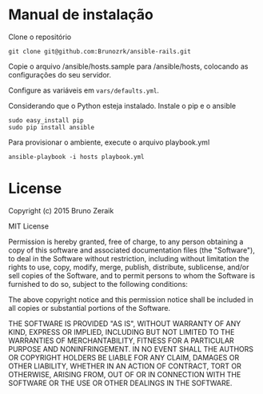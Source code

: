 # Manual de instalação

Clone o repositório

    git clone git@github.com:Brunozrk/ansible-rails.git

Copie o arquivo /ansible/hosts.sample para /ansible/hosts, colocando as configurações do seu servidor.

Configure as variáveis em `vars/defaults.yml`.

Considerando que o Python esteja instalado. Instale o pip e o ansible

    sudo easy_install pip
    sudo pip install ansible

Para provisionar o ambiente, execute o arquivo playbook.yml

    ansible-playbook -i hosts playbook.yml

# License

Copyright (c) 2015 Bruno Zeraik

MIT License

Permission is hereby granted, free of charge, to any person obtaining
a copy of this software and associated documentation files (the
"Software"), to deal in the Software without restriction, including
without limitation the rights to use, copy, modify, merge, publish,
distribute, sublicense, and/or sell copies of the Software, and to
permit persons to whom the Software is furnished to do so, subject to
the following conditions:

The above copyright notice and this permission notice shall be
included in all copies or substantial portions of the Software.

THE SOFTWARE IS PROVIDED "AS IS", WITHOUT WARRANTY OF ANY KIND,
EXPRESS OR IMPLIED, INCLUDING BUT NOT LIMITED TO THE WARRANTIES OF
MERCHANTABILITY, FITNESS FOR A PARTICULAR PURPOSE AND
NONINFRINGEMENT. IN NO EVENT SHALL THE AUTHORS OR COPYRIGHT HOLDERS BE
LIABLE FOR ANY CLAIM, DAMAGES OR OTHER LIABILITY, WHETHER IN AN ACTION
OF CONTRACT, TORT OR OTHERWISE, ARISING FROM, OUT OF OR IN CONNECTION
WITH THE SOFTWARE OR THE USE OR OTHER DEALINGS IN THE SOFTWARE.
